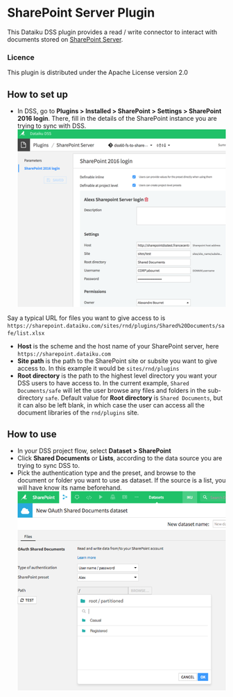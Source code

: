 # SharePoint Server Plugin

This Dataiku DSS plugin provides a read / write connector to interact with documents stored on [SharePoint Server](https://products.office.com/sharepoint/sharepoint-server).

### Licence
This plugin is distributed under the Apache License version 2.0

## How to set up

- In DSS, go to **Plugins > Installed > SharePoint > Settings > SharePoint 2016 login**. There, fill in the details of the SharePoint instance you are trying to sync with DSS.
![Add a plugin preset](images/dss-sharepoint-2016-login.png)

Say a typical URL for files you want to give access to is `https://sharepoint.dataiku.com/sites/rnd/plugins/Shared%20Documents/safe/list.xlsx`

- **Host** is the scheme and the host name of your SharePoint server, here `https://sharepoint.dataiku.com`
- **Site path** is the path to the SharePoint site or subsite you want to give access to. In this example it would be `sites/rnd/plugins`
- **Root directory** is the path to the highest level directory you want your DSS users to have access to. In the current example, `Shared Documents/safe` will let the user browse any files and folders in the sub-directory `safe`. Default value for **Root directory** is `Shared Documents`, but it can also be left blank, in which case the user can access all the document libraries of the `rnd/plugins` site.

## How to use

- In your DSS project flow, select **Dataset > SharePoint**
- Click **Shared Documents** or **Lists**, according to the data source you are trying to sync DSS to.
-  Pick the authentication type and the preset, and browse to the document or folder you want to use as dataset. If the source is a list, you will have know its name beforehand.
![Browse to dataset path](images/sharepoint-fs-dataset.png)
